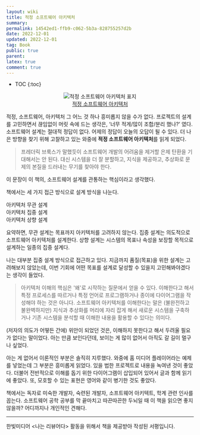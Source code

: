 ```yaml
---
layout: wiki
title: 적정 소프트웨어 아키텍처
summary: 
permalink: 14542ed1-ffb9-c062-5b3a-828755257d2b
date: 2022-12-01
updated: 2022-12-01
tag: Book 
public: true
parent: 
latex: true
comment: true
---
```


* TOC
{:toc}

<p align="center">
<img alt="적정 소프트웨어 아키텍처 표지" src="https://hanbit.co.kr/data/books/B6059097161_l.jpg"><br />
<a href="https://hanbit.co.kr/store/books/look.php?p_code=B6059097161">적정 소프트웨어 아키텍처</a>
</p>

적정, 소프트웨어, 아키텍처 그 어느 것 하나 흥미롭지 않을 수가 없다. 프로젝트의 설계를 고민하면서 끊임없이 머릿 속에 드는 생각은, ‘너무 적게/많이 조합/분리 했나?’ 였다. 소프트웨어 설계는 절대적 정답이 없다. 어제의 정답이 오늘의 오답이 될 수 있다. 더 나은 방향을 찾기 위해 고찰하고 있는 와중에 **적정 소프트웨어 아키텍처**를 읽게 되었다. 

> 프레더릭 브룩스가 말했듯이 소프트웨어 개발의 어려움을 제거할 은제 탄환을 기대해서는 안 된다. 대신 시스템을 더 잘 분할하고, 지식을 제공하고, 추상화로 문제의 본질을 드러내는 무기를 찾아야 한다. 

이 문장이 이 책의, 소프트웨어 설계를 관통하는 핵심이라고 생각했다. 

책에서는 세 가지 접근 방식으로 설계 방식을 나눈다.   

아키텍처 무관 설계  
아키텍처 집중 설계  
아키텍처 상향 설계  

요약하면, 무관 설계는 목표까지 아키텍처를 고려하지 않는다. 집중 설계는 의도적으로 소프트웨어 아키텍처를 설계한다. 상향 설계는 시스템의 목표나 속성을 보장할 목적으로 설계하는 일종의 집중 설계다. 

나는 대부분 집중 설계 방식으로 접근하고 있다. 지금까지 품질(목표)을 위한 설계는 고려해보지 않았는데, 이번 기회에 어떤 목표를 설계로 달성할 수 있을지 고민해봐야겠다는 생각이 들었다. 

> 아키텍처 이해의 핵심은 '왜'로 시작하는 질문에서 얻을 수 있다. 이해한다고 해서 특정 프로세스를 따르거나 특정 언어로 프로그램하거나 종이에 다이어그램을 작성해야 하는 것은 아니다. 소프트웨어 아키텍처를 이해한다는 말은 (불완전하고 불완벽하지만) 지식과 추상화를 머리에 자리 잡게 해서 새로운 시스템을 구축하거나 기존 시스템을 분석할 때 이해한 내용을 활용할 수 있다는 의미다.

(저자의 의도가 어떻든 간에) 위안이 되었던 것은, 이해하지 못한다고 해서 두려울 필요가 없다는 말이었다. 아는 만큼 보인다던데, 보이는 게 많이 없어서 아직도 갈 길이 멀구나 싶었다. 

아는 게 없어서 이론적인 부분은 솔직히 지루했다. 와중에 홈 미디어 플레이어라는 예제를 넣었는데 그 부분은 흥미롭게 읽었다. 있을 법한 프로젝트로 내용을 녹여낸 것이 좋았다. 더불어 전반적으로 이해를 돕기 위한 다이어그램이 삽입되어 있어서 글과 함께 읽기에 좋았다. 또, 모호할 수 있는 표현은 영어와 같이 병기한 것도 좋았다. 

책에서는 독자로 미숙한 개발자, 숙련된 개발자, 소프트웨어 아키텍트, 학계 관련 인사를 꼽는다. 소프트웨어 공학 공부를 막 끝마치고 따끈따끈한 두뇌일 때 이 책을 읽으면 좋지 않을까? 어디까지나 개인적인 견해다. 

---

한빛미디어 \<나는 리뷰어다> 활동을 위해서 책을 제공받아 작성된 서평입니다.
